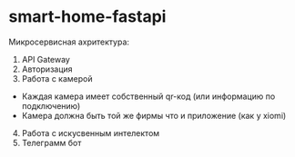 # smart-home-fastapi

Микросервисная ахритектура:
1. API Gateway
2. Авторизация
3. Работа с камерой
  - Каждая камера имеет собственный qr-код (или информацию по подключению)
  - Камера должна быть той же фирмы что и приложение (как у xiomi)
4. Работа с искусвенным интелектом
5. Телеграмм бот
